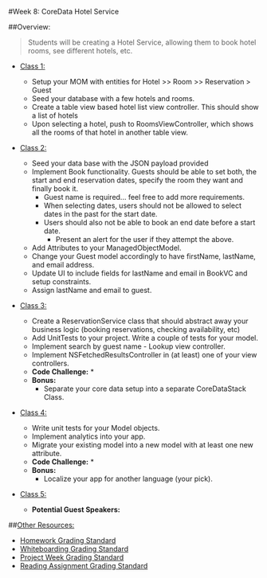 #Week 8: CoreData Hotel Service

##Overview:
>Students will be creating a Hotel Service, allowing them to book hotel rooms, see different hotels, etc.

  * [Class 1:](class-1/)
  	* Setup your MOM with entities for Hotel >> Room >> Reservation > Guest
    * Seed your database with a few hotels and rooms.
    * Create a table view based hotel list view controller. This should show a list of hotels
    * Upon selecting a hotel, push to RoomsViewController, which shows all the rooms of that hotel in another table view.

  * [Class 2:](class-2/)
    * Seed your data base with the JSON payload provided
    * Implement Book functionality. Guests should be able to set both, the start and end reservation dates, specify the room they want and finally book it.
    	* Guest name is required... feel free to add more requirements.
    	* When selecting dates, users should not be allowed to select dates in the past for the start date.
    	* Users should also not be able to book an end date before a start date.
    		* Present an alert for the user if they attempt the above.
    * Add Attributes to your ManagedObjectModel.
    * Change your Guest model accordingly to have firstName, lastName, and email address.
    * Update UI to include fields for lastName and email in BookVC and setup constraints.
    * Assign lastName and email to guest.

  * [Class 3:](class-3/)
  	* Create a ReservationService class that should abstract away your business logic (booking reservations, checking availability, etc)
    * Add UnitTests to your project. Write a couple of tests for your model.
    * Implement search by guest name - Lookup view controller.
    * Implement NSFetchedResultsController in (at least) one of your view controllers.
	* **Code Challenge:**
		*
	* **Bonus:**
		* Separate your core data setup into a separate CoreDataStack Class.

  * [Class 4:](class-4/)
   	* Write unit tests for your Model objects.
    * Implement analytics into your app.
    * Migrate your existing model into a new model with at least one new attribute.
	* **Code Challenge:**
		*
	* **Bonus:**
		* Localize your app for another language (your pick).


  * [Class 5:](class-5/)
  	* **Potential Guest Speakers:**

##[Other Resources:](Resources/)
* [Homework Grading Standard](Resources/hw-grading-standard/)
* [Whiteboarding Grading Standard](Resources/wb-grading-standard/)
* [Project Week Grading Standard](Resources/pw-grading-standard/)
* [Reading Assignment Grading Standard](Resources/ra-grading-standard/)
